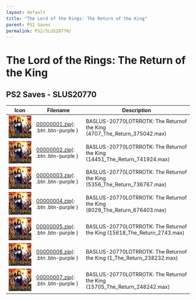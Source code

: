 ```yaml
---
layout: default
title: "The Lord of the Rings: The Return of the King"
parent: PS2 Saves
permalink: PS2/SLUS20770/
---
```

# The Lord of the Rings: The Return of the King

## PS2 Saves - SLUS20770

| Icon | Filename | Description |
|------|----------|-------------|
| ![The Lord of the Rings: The Return of the King](icon0.png) | [00000001.zip](00000001.zip){: .btn .btn-purple } | BASLUS-20770LOTRROTK: The Returnof the King (4707_The_Return_375042.max) |
| ![The Lord of the Rings: The Return of the King](icon0.png) | [00000002.zip](00000002.zip){: .btn .btn-purple } | BASLUS-20770LOTRROTK: The Returnof the King (14451_The_Return_741924.max) |
| ![The Lord of the Rings: The Return of the King](icon0.png) | [00000003.zip](00000003.zip){: .btn .btn-purple } | BASLUS-20770LOTRROTK: The Returnof the King (5356_The_Return_736767.max) |
| ![The Lord of the Rings: The Return of the King](icon0.png) | [00000004.zip](00000004.zip){: .btn .btn-purple } | BASLUS-20770LOTRROTK: The Returnof the King (8029_The_Return_676403.max) |
| ![The Lord of the Rings: The Return of the King](icon0.png) | [00000005.zip](00000005.zip){: .btn .btn-purple } | BASLUS-20770LOTRROTK: The Returnof the King (15618_The_Return_2743.max) |
| ![The Lord of the Rings: The Return of the King](icon0.png) | [00000006.zip](00000006.zip){: .btn .btn-purple } | BASLUS-20770LOTRROTK: The Returnof the King (1_The_Return_238232.max) |
| ![The Lord of the Rings: The Return of the King](icon0.png) | [00000007.zip](00000007.zip){: .btn .btn-purple } | BASLUS-20770LOTRROTK: The Returnof the King (15705_The_Return_248242.max) |
